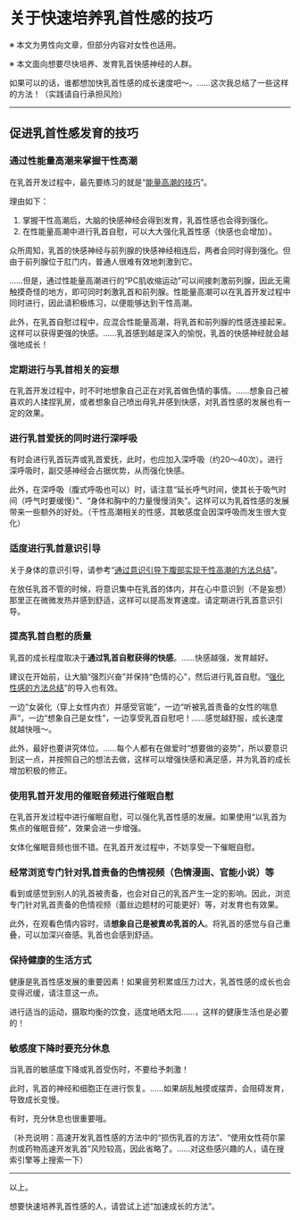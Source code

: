 # 关于快速培养乳首性感的技巧 [​](#关于快速培养乳首性感的技巧)

※ 本文为男性向文章，但部分内容对女性也适用。

※ 本文面向想要尽快培养、发育乳首快感神经的人群。

如果可以的话，谁都想加快乳首性感的成长速度吧～。……这次我总结了一些这样的方法！（实践请自行承担风险）

* * *

## 促进乳首性感发育的技巧 [​](#促进乳首性感发育的技巧)

### 通过性能量高潮来掌握干性高潮 [​](#通过性能量高潮来掌握干性高潮)

在乳首开发过程中，最先要练习的就是“[能量高潮的技巧](/h-life/dryorg/yarikata/page-15.html)”。

理由如下：

1.  掌握干性高潮后，大脑的快感神经会得到发育，乳首性感也会得到强化。
2.  在性能量高潮中进行乳首自慰，可以大大强化乳首性感（快感也会增加）。

众所周知，乳首的快感神经与前列腺的快感神经相连后，两者会同时得到强化。但由于前列腺位于肛门内，普通人很难有效地刺激到它。

……但是，通过性能量高潮进行的“PC肌收缩运动”可以间接刺激前列腺，因此无需触摸奇怪的地方，即可同时刺激乳首和前列腺。性能量高潮可以在乳首开发过程中同时进行，因此请积极练习，以便能够达到干性高潮。

此外，在乳首自慰过程中，应混合性能量高潮，将乳首和前列腺的性感连接起来。这样可以获得更强的快感。……乳首感到越是深入的愉悦，乳首的快感神经就会越强地成长！

### 定期进行与乳首相关的妄想 [​](#定期进行与乳首相关的妄想)

在乳首开发过程中，时不时地想象自己正在对乳首做色情的事情。……想象自己被喜欢的人揉捏乳房，或者想象自己喷出母乳并感到快感，对乳首性感的发展也有一定的效果。

### 进行乳首爱抚的同时进行深呼吸 [​](#进行乳首爱抚的同时进行深呼吸)

有时会进行乳首玩弄或乳首爱抚，此时，也应加入深呼吸（约20～40次）。进行深呼吸时，副交感神经会占据优势，从而强化快感。

此外，在深呼吸（腹式呼吸也可以）时，请注意“延长呼气时间，使其长于吸气时间（呼气时要缓慢）”、“身体和胸中的力量慢慢消失”。这样可以为乳首性感的发展带来一些额外的好处。（干性高潮相关的性感，其敏感度会因深呼吸而发生很大变化）

### 适度进行乳首意识引导 [​](#适度进行乳首意识引导)

关于身体的意识引导，请参考“[通过意识引导下腹部实现干性高潮的方法总结](/h-life/dryorg/yarikata/page-25.html)”。

在放任乳首不管的时候，将意识集中在乳首的体内，并在心中意识到（不是妄想）那里正在微微发热并感到舒适，这样可以提高发育速度。请定期进行乳首意识引导。

### 提高乳首自慰的质量 [​](#提高乳首自慰的质量)

乳首的成长程度取决于**通过乳首自慰获得的快感**。……快感越强，发育越好。

建议在开始前，让大脑“强烈兴奋”并保持“色情的心”，然后进行乳首自慰。“[强化性感的方法总结](/h-life/nipple/jyouhou/page-19.html)”的导入也有效。

一边“女装化（穿上女性内衣）并感受官能”，一边“听被乳首责备的女性的喘息声”，一边“想象自己是女性”，一边享受乳首自慰吧！……感觉越舒服，成长速度就越快哦～。

此外，最好也要讲究体位。……每个人都有在做爱时“想要做的姿势”，所以要意识到这一点，并按照自己的想法去做，这样可以增强快感和满足感，并为乳首的成长增加积极的修正。

### 使用乳首开发用的催眠音频进行催眠自慰 [​](#使用乳首开发用的催眠音频进行催眠自慰)

在乳首开发过程中进行催眠自慰，可以强化乳首性感的发展。如果使用“以乳首为焦点的催眠音频”，效果会进一步增强。

女体化催眠音频也很不错。在乳首开发过程中，不妨享受一下催眠自慰。

### 经常浏览专门针对乳首责备的色情视频（色情漫画、官能小说）等 [​](#经常浏览专门针对乳首责备的色情视频-色情漫画、官能小说-等)

看到或感觉到别人的乳首被责备，也会对自己的乳首产生一定的影响。因此，浏览专门针对乳首责备的色情视频（蕾丝边题材的可能更好）等，对发育也有效果。

此外，在观看色情内容时，请**想象自己是被責め乳首的人**。将乳首的感觉与自己重叠，可以加深兴奋感。乳首也会感到舒适。

### 保持健康的生活方式 [​](#保持健康的生活方式)

健康是乳首性感发展的重要因素！如果疲劳积累或压力过大，乳首性感的成长也会变得迟缓，请注意这一点。

进行适当的运动，摄取均衡的饮食，适度地晒太阳……，这样的健康生活也是必要的！

### 敏感度下降时要充分休息 [​](#敏感度下降时要充分休息)

当乳首的敏感度下降或乳首受伤时，不要给予刺激！

此时，乳首的神经和细胞正在进行恢复。……如果胡乱触摸或摆弄，会阻碍发育，导致成长变慢。

有时，充分休息也很重要哦。

（补充说明：高速开发乳首性感的方法中的“损伤乳首的方法”、“使用女性荷尔蒙剂或药物高速开发乳首”风险较高，因此省略了。……对这些感兴趣的人，请在搜索引擎等上搜索一下）

* * *

以上。

想要快速培养乳首性感的人，请尝试上述“加速成长的方法”。